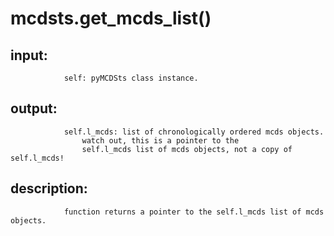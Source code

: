 # mcdsts.get_mcds_list()


## input:
```
            self: pyMCDSts class instance.

```

## output:
```
            self.l_mcds: list of chronologically ordered mcds objects.
                watch out, this is a pointer to the
                self.l_mcds list of mcds objects, not a copy of self.l_mcds!

```

## description:
```
            function returns a pointer to the self.l_mcds list of mcds objects.
        
```